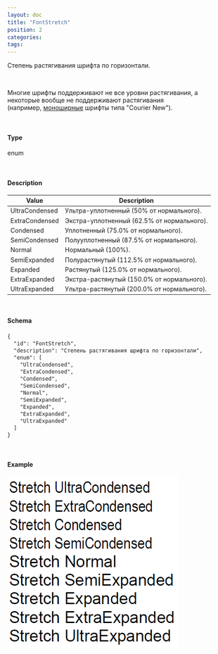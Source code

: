 ```yaml
---
layout: doc
title: "FontStretch"
position: 2
categories: 
tags: 
---
```


Степень растягивания шрифта по горизонтали.

   

Многие шрифты поддерживают не все уровни растягивания, а некоторые вообще не поддерживают растягивания (например, [моноширные](https://en.wikipedia.org/wiki/Monospaced_font) шрифты типа "Courier New").

   

#### Type

enum

  

#### Description  

|Value|Description|
|-----|-----------|
|UltraCondensed|Ультра-уплотненный (50% от нормального).|
|ExtraCondensed|Экстра-уплотненный (62.5% от нормального).|
|Condensed|Уплотненный (75.0% от нормального).|
|SemiCondensed|Полууплотненный (87.5% от нормального).|
|Normal|Нормальный (100%).|
|SemiExpanded|Полурастянутый (112.5% от нормального).|
|Expanded|Растянутый (125.0% от нормального).|
|ExtraExpanded|Экстра-растянутый (150.0% от нормального).|
|UltraExpanded|Ультра-растянутый (200.0% от нормального).|

 

#### Schema

```
{
  "id": "FontStretch",
  "description": "Степень растягивания шрифта по горизонтали",
  "enum": [
    "UltraCondensed",
    "ExtraCondensed",
    "Condensed",
    "SemiCondensed",
    "Normal",
    "SemiExpanded",
    "Expanded",
    "ExtraExpanded",
    "UltraExpanded"
  ]
}
```

   

#### Example

![](FontStretch.PNG)

 

 

